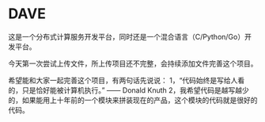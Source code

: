 # DAVE
这是一个分布式计算服务开发平台，同时还是一个混合语言（C/Python/Go）开发平台。

今天第一次尝试上传文件，所上传项目还不完整，会持续添加文件完善这个项目。

希望能和大家一起完善这个项目，有两句话先说说：
1，“代码始终是写给人看的，只是恰好能被计算机执行。” —— Donald Knuth
2，我希望代码是越写越少的，如果能用上十年前的一个模块来拼装现在的产品，这个模块的代码就是很好的代码。
